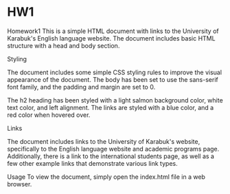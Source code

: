 # HW1
Homework1
This is a simple HTML document with links to the University of Karabuk's English language website. The document includes basic HTML structure with a head and body section.

Styling

The document includes some simple CSS styling rules to improve the visual appearance of the document. The body has been set to use the sans-serif font family, and the padding and margin are set to 0.

The h2 heading has been styled with a light salmon background color, white text color, and left alignment. The links are styled with a blue color, and a red color when hovered over.

Links

The document includes links to the University of Karabuk's website, specifically to the English language website and academic programs page. Additionally, there is a link to the international students page, as well as a few other example links that demonstrate various link types.

Usage
To view the document, simply open the index.html file in a web browser.
